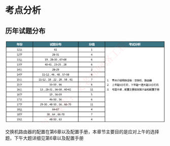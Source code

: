 # 考点分析

## 历年试题分布

![image-20230313201421709](./assets/image-20230313201421709.png)

交换机路由器的配置在第6章以及配置手册，本章节主要目的是应对上午的选择题，下午大题详细见第6章以及配置手册